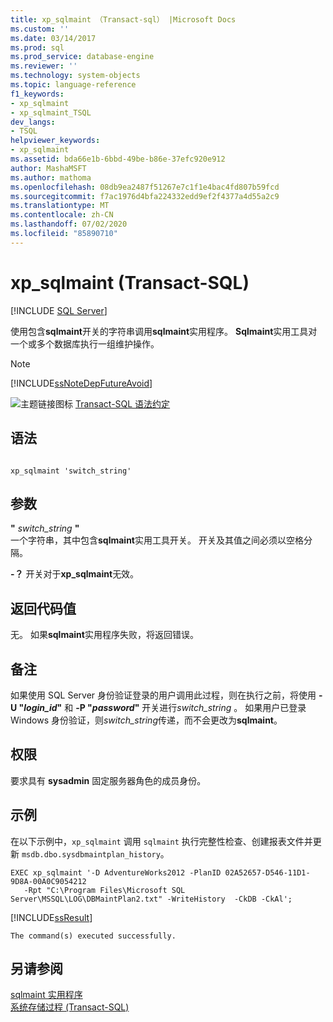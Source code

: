 ```yaml
---
title: xp_sqlmaint （Transact-sql） |Microsoft Docs
ms.custom: ''
ms.date: 03/14/2017
ms.prod: sql
ms.prod_service: database-engine
ms.reviewer: ''
ms.technology: system-objects
ms.topic: language-reference
f1_keywords:
- xp_sqlmaint
- xp_sqlmaint_TSQL
dev_langs:
- TSQL
helpviewer_keywords:
- xp_sqlmaint
ms.assetid: bda66e1b-6bbd-49be-b86e-37efc920e912
author: MashaMSFT
ms.author: mathoma
ms.openlocfilehash: 08db9ea2487f51267e7c1f1e4bac4fd807b59fcd
ms.sourcegitcommit: f7ac1976d4bfa224332edd9ef2f4377a4d55a2c9
ms.translationtype: MT
ms.contentlocale: zh-CN
ms.lasthandoff: 07/02/2020
ms.locfileid: "85890710"
---
```

# <a name="xp_sqlmaint-transact-sql"></a>xp_sqlmaint (Transact-SQL)
[!INCLUDE [SQL Server](../../includes/applies-to-version/sqlserver.md)]

  使用包含**sqlmaint**开关的字符串调用**sqlmaint**实用程序。 **Sqlmaint**实用工具对一个或多个数据库执行一组维护操作。  
  
> [!NOTE]  
>  [!INCLUDE[ssNoteDepFutureAvoid](../../includes/ssnotedepfutureavoid-md.md)]  
  
 ![主题链接图标](../../database-engine/configure-windows/media/topic-link.gif "“主题链接”图标") [Transact-SQL 语法约定](../../t-sql/language-elements/transact-sql-syntax-conventions-transact-sql.md)  
  
## <a name="syntax"></a>语法  
  
```  
  
xp_sqlmaint 'switch_string'     
```  
  
## <a name="arguments"></a>参数  
 **"** *switch_string* **"**  
 一个字符串，其中包含**sqlmaint**实用工具开关。 开关及其值之间必须以空格分隔。  
  
 **-？** 开关对于**xp_sqlmaint**无效。  
  
## <a name="return-code-values"></a>返回代码值  
 无。 如果**sqlmaint**实用程序失败，将返回错误。  
  
## <a name="remarks"></a>备注  
 如果使用 SQL Server 身份验证登录的用户调用此过程，则在执行之前，将使用 **-U "***login_id***"** 和 **-P "***password***"** 开关进行*switch_string* 。 如果用户已登录 Windows 身份验证，则*switch_string*传递，而不会更改为**sqlmaint**。  
  
## <a name="permissions"></a>权限  
 要求具有 **sysadmin** 固定服务器角色的成员身份。  
  
## <a name="examples"></a>示例  
 在以下示例中，`xp_sqlmaint` 调用 `sqlmaint` 执行完整性检查、创建报表文件并更新 `msdb.dbo.sysdbmaintplan_history`。  
  
```  
EXEC xp_sqlmaint '-D AdventureWorks2012 -PlanID 02A52657-D546-11D1-9D8A-00A0C9054212   
   -Rpt "C:\Program Files\Microsoft SQL Server\MSSQL\LOG\DBMaintPlan2.txt" -WriteHistory  -CkDB -CkAl';   
```  
  
 [!INCLUDE[ssResult](../../includes/ssresult-md.md)]  
  
```  
The command(s) executed successfully.  
```  
  
## <a name="see-also"></a>另请参阅  
 [sqlmaint 实用程序](../../tools/sqlmaint-utility.md)   
 [系统存储过程 (Transact-SQL)](../../relational-databases/system-stored-procedures/system-stored-procedures-transact-sql.md)  
  
  
